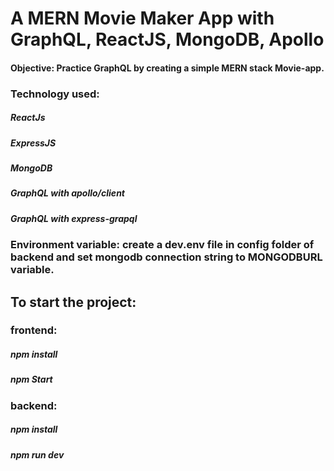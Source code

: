 # A MERN Movie Maker App with GraphQL, ReactJS, MongoDB, Apollo

#### Objective: Practice GraphQL by creating a simple MERN stack Movie-app.

### Technology used:

##### ReactJs

##### ExpressJS

##### MongoDB

##### GraphQL with apollo/client

##### GraphQL with express-grapql

### Environment variable: create a dev.env file in config folder of backend and set mongodb connection string to MONGODBURL variable.

## To start the project:

### frontend:

##### npm install

##### npm Start

### backend:

##### npm install

##### npm run dev
